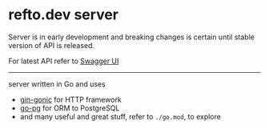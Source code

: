 # refto.dev server

Server is in early development and breaking changes is certain until stable version of API is released.

For latest API refer to [Swagger UI](https://refto.dev/~/swagger/)

---
server written in Go and uses
 * [gin-gonic](https://github.com/gin-gonic/gin) for HTTP framework
 * [go-pg](https://github.com/go-pg/pg) for ORM to PostgreSQL
 * and many useful and great stuff, refer to `./go.mod`, to explore
 